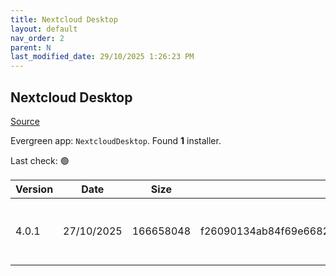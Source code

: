 ```yaml
---
title: Nextcloud Desktop
layout: default
nav_order: 2
parent: N
last_modified_date: 29/10/2025 1:26:23 PM
---
```


## Nextcloud Desktop

[Source](https://github.com/nextcloud-releases/desktop)

Evergreen app: `NextcloudDesktop`. Found **1** installer.

Last check: 🟢

| Version | Date       | Size      | Sha256                                                           | Architecture | InstallerType | Type | URI                                                                                                                                                                                              |
| ------- | ---------- | --------- | ---------------------------------------------------------------- | ------------ | ------------- | ---- | ------------------------------------------------------------------------------------------------------------------------------------------------------------------------------------------------ |
| 4.0.1   | 27/10/2025 | 166658048 | f26090134ab84f69e66828c193bfce1b33b6177be1a4d4018f3301a3619d15f9 | x64          | Default       | msi  | [https://github.com/nextcloud-releases/desktop/releases/download/v4.0.1/Nextcloud-4.0.1-x64.msi](https://github.com/nextcloud-releases/desktop/releases/download/v4.0.1/Nextcloud-4.0.1-x64.msi) |
